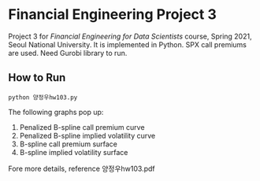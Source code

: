 # Financial Engineering Project 3

Project 3 for *Financial Engineering for Data Scientists* course, Spring 2021, Seoul National University. It is implemented in Python. SPX call premiums are used. Need Gurobi library to run.

## How to Run 

    python 양정우hw103.py

The following graphs pop up:
1. Penalized B-spline call premium curve
1. Penalized B-spline implied volatility curve
1. B-spline call premium surface
1. B-spline implied volatility surface

Fore more details, reference 양정우hw103.pdf
